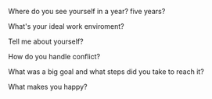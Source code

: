 Where do you see yourself in a year? five years? 


What's your ideal work enviroment? 


Tell me about yourself? 


How do you handle conflict? 


What was a big goal and what steps did you take to reach it?


What makes you happy?